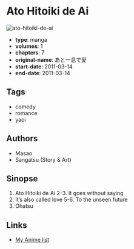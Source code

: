 # Ato Hitoiki de Ai

![ato-hitoiki-de-ai](https://cdn.myanimelist.net/images/manga/1/100623.jpg)

-   **type**: manga
-   **volumes**: 1
-   **chapters**: 7
-   **original-name**: あと一息で愛
-   **start-date**: 2011-03-14
-   **end-date**: 2011-03-14

## Tags

-   comedy
-   romance
-   yaoi

## Authors

-   Masao
-   Sangatsu (Story & Art)

## Sinopse

1. Ato Hitoiki de Ai
   2-3. It goes without saying
2. It’s also called love
   5-6. To the unseen future
3. Ohatsu

## Links

-   [My Anime list](https://myanimelist.net/manga/58101/Ato_Hitoiki_de_Ai)
